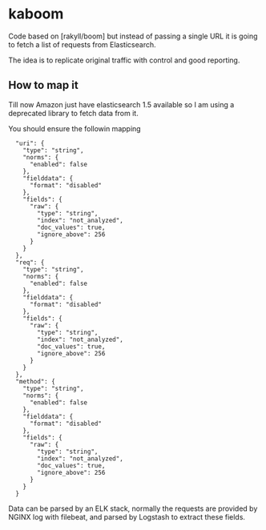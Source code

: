 # kaboom

Code based on [rakyll/boom]  but instead of passing a single URL it is going to fetch a list of requests from Elasticsearch.

The idea is to replicate original traffic with control and good reporting. 

How to map it
---

Till now Amazon just have elasticsearch 1.5 available so I am using a deprecated library to fetch data from it.

You should ensure the followin mapping

```
  "uri": {
    "type": "string",
    "norms": {
      "enabled": false
    },
    "fielddata": {
      "format": "disabled"
    },
    "fields": {
      "raw": {
        "type": "string",
        "index": "not_analyzed",
        "doc_values": true,
        "ignore_above": 256
      }
    }
  },
  "req": {
    "type": "string",
    "norms": {
      "enabled": false
    },
    "fielddata": {
      "format": "disabled"
    },
    "fields": {
      "raw": {
        "type": "string",
        "index": "not_analyzed",
        "doc_values": true,
        "ignore_above": 256
      }
    }
  },
  "method": {
    "type": "string",
    "norms": {
      "enabled": false
    },
    "fielddata": {
      "format": "disabled"
    },
    "fields": {
      "raw": {
        "type": "string",
        "index": "not_analyzed",
        "doc_values": true,
        "ignore_above": 256
      }
    }
  }
```
Data can be parsed by an ELK stack, normally the requests are provided by NGINX log with filebeat, 
and parsed by Logstash to extract these fields.
